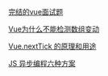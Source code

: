 [完结的vue面试题](https://vue3js.cn/interview/vue/show_if.htm)

[Vue为什么不能检测数组变动](https://segmentfault.com/a/1190000015783546)

[Vue.nextTick 的原理和用途](https://segmentfault.com/a/1190000012861862)

[JS 异步编程六种方案](https://juejin.cn/post/6844903760280420366)


